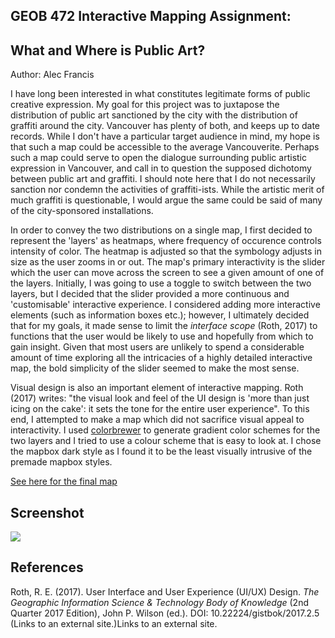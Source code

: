 ## GEOB 472 Interactive Mapping Assignment:
## What and Where is Public Art?

Author: Alec Francis

I have long been interested in what constitutes legitimate forms of public creative expression. My goal for this project was to juxtapose the distribution of public art sanctioned by the city with the distribution of graffiti around the city. Vancouver has plenty of both, and keeps up to date records. While I don't have a particular target audience in mind, my hope is that such a map could be accessible to the average Vancouverite. Perhaps such a map could serve to open the dialogue surrounding public artistic expression in Vancouver, and call in to question the supposed dichotomy between public art and graffiti. I should note here that I do not necessarily sanction nor condemn the activities of graffiti-ists. While the artistic merit of much graffiti is questionable, I would argue the same could be said of many of the city-sponsored installations.

In order to convey the two distributions on a single map, I first decided to represent the 'layers' as heatmaps, where frequency of occurence controls intensity of color. The heatmap is adjusted so that the symbology adjusts in size as the user zooms in or out. The map's primary interactivity is the slider which the user can move across the screen to see a given amount of one of the layers. Initially, I was going to use a toggle to switch between the two layers, but I decided that the slider provided a more continuous and 'customisable' interactive experience. I considered adding more interactive elements (such as information boxes etc.); however, I ultimately decided that for my goals, it made sense to limit the *interface scope* (Roth, 2017) to functions that the user would be likely to use and hopefully from which to gain insight. Given that most users are unlikely to spend a considerable amount of time exploring all the intricacies of a highly detailed interactive map, the bold simplicity of the slider seemed to make the most sense.

Visual design is also an important element of interactive mapping. Roth (2017) writes: "the visual look and feel of the UI design is 'more than just icing on the cake': it sets the tone for the entire user experience". To this end, I attempted to make a map which did not sacrifice visual appeal to interactivity. I used <a href = 'http://colorbrewer2.org/' title = "Colorbrewer" target = "_blank">colorbrewer</a> to generate gradient color schemes for the two layers and I tried to use a colour scheme that is easy to look at. I chose the mapbox dark style as I found it to be the least visually intrusive of the premade mapbox styles.


<a href = 'https://kilmuir.github.io/graffiti/graffart' title = "Gardens of Gentrification"
  target = "_blank"> See here for the final map</a>
  
## Screenshot

<img src = 'https://kilmuir.github.io/graffiti/Screen Shot 2019-03-03 at 4.12.42 PM.png'>

## References

Roth, R. E. (2017). User Interface and User Experience (UI/UX) Design. *The Geographic Information Science & Technology Body of Knowledge* (2nd Quarter 2017 Edition), John P. Wilson (ed.). DOI: 10.22224/gistbok/2017.2.5 (Links to an external site.)Links to an external site.

